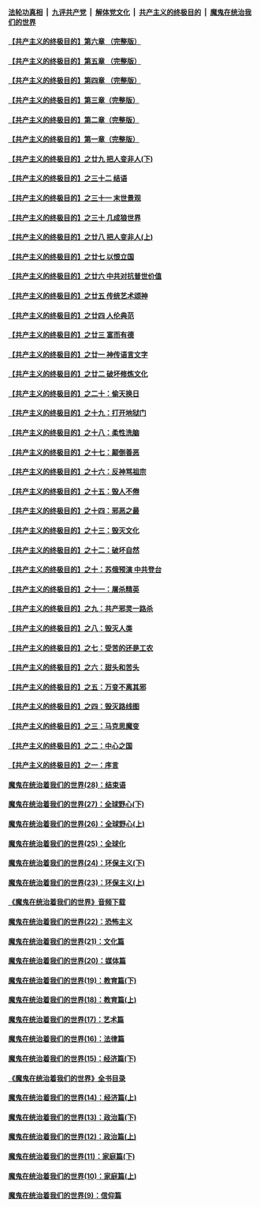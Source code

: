 ####  [法轮功真相](../../../../basic/blob/master/README.md?t=02110152) &nbsp;|&nbsp; [九评共产党](../../../../9ping.md/blob/master/README.md?t=02110152) &nbsp;|&nbsp; [解体党文化](../../../../jtdwh.md/blob/master/README.md?t=02110152)  &nbsp;|&nbsp; [共产主义的终极目的](../../../../gczydzjmd.md/blob/master/README.md?t=02110152) &nbsp;|&nbsp; [魔鬼在统治我们的世界](../../../../mgztzwmdsj.md/blob/master/README.md?t=02110152) 

#### [【共产主义的终极目的】第六章 （完整版）](../pages/nsc422/n11428913.md?t=02110152) 

#### [【共产主义的终极目的】第五章 （完整版）](../pages/nsc422/n11428912.md?t=02110152) 

#### [【共产主义的终极目的】第四章 （完整版）](../pages/nsc422/n11428907.md?t=02110152) 

#### [【共产主义的终极目的】第三章（完整版）](../pages/nsc422/n11428848.md?t=02110152) 

#### [【共产主义的终极目的】第二章（完整版）](../pages/nsc422/n11428831.md?t=02110152) 

#### [【共产主义的终极目的】第一章（完整版）](../pages/nsc422/n11417651.md?t=02110152) 

#### [【共产主义的终极目的】之廿九 把人变非人(下)](../pages/nsc422/n11344140.md?t=02110152) 

#### [【共产主义的终极目的】之三十二 结语](../pages/nsc422/n11360535.md?t=02110152) 

#### [【共产主义的终极目的】之三十一 末世景观](../pages/nsc422/n11351129.md?t=02110152) 

#### [【共产主义的终极目的】之三十 几成狼世界](../pages/nsc422/n11348280.md?t=02110152) 

#### [【共产主义的终极目的】之廿八 把人变非人(上)](../pages/nsc422/n11340492.md?t=02110152) 

#### [【共产主义的终极目的】之廿七 以恨立国](../pages/nsc422/n11336944.md?t=02110152) 

#### [【共产主义的终极目的】之廿六 中共对抗普世价值](../pages/nsc422/n11324785.md?t=02110152) 

#### [【共产主义的终极目的】之廿五 传统艺术颂神](../pages/nsc422/n11296396.md?t=02110152) 

#### [【共产主义的终极目的】之廿四 人伦典范](../pages/nsc422/n11296397.md?t=02110152) 

#### [【共产主义的终极目的】之廿三 富而有德](../pages/nsc422/n11283598.md?t=02110152) 

#### [【共产主义的终极目的】之廿一 神传语言文字](../pages/nsc422/n11263265.md?t=02110152) 

#### [【共产主义的终极目的】之廿二 破坏修炼文化](../pages/nsc422/n11245728.md?t=02110152) 

#### [【共产主义的终极目的】之二十：偷天换日](../pages/nsc422/n11238846.md?t=02110152) 

#### [【共产主义的终极目的】之十九：打开地狱门](../pages/nsc422/n11206376.md?t=02110152) 

#### [【共产主义的终极目的】之十八：柔性洗脑](../pages/nsc422/n11199994.md?t=02110152) 

#### [【共产主义的终极目的】之十七：颠倒善恶](../pages/nsc422/n11179782.md?t=02110152) 

#### [【共产主义的终极目的】之十六：反神骂祖宗](../pages/nsc422/n11166798.md?t=02110152) 

#### [【共产主义的终极目的】之十五：毁人不倦](../pages/nsc422/n11166792.md?t=02110152) 

#### [【共产主义的终极目的】之十四：邪恶之最](../pages/nsc422/n11150249.md?t=02110152) 

#### [【共产主义的终极目的】之十三：毁灭文化](../pages/nsc422/n11135227.md?t=02110152) 

#### [【共产主义的终极目的】之十二：破坏自然](../pages/nsc422/n11135214.md?t=02110152) 

#### [【共产主义的终极目的】之十：苏俄预演 中共登台](../pages/nsc422/n11118424.md?t=02110152) 

#### [【共产主义的终极目的】之十一：屠杀精英](../pages/nsc422/n11118442.md?t=02110152) 

#### [【共产主义的终极目的】之九：共产邪灵一路杀](../pages/nsc422/n11114139.md?t=02110152) 

#### [【共产主义的终极目的】之八：毁灭人类](../pages/nsc422/n11108503.md?t=02110152) 

#### [【共产主义的终极目的】之七：受苦的还是工农](../pages/nsc422/n11101809.md?t=02110152) 

#### [【共产主义的终极目的】之六：甜头和苦头](../pages/nsc422/n11096971.md?t=02110152) 

#### [【共产主义的终极目的】之五：万变不离其邪](../pages/nsc422/n11091285.md?t=02110152) 

#### [【共产主义的终极目的】之四：毁灭路线图](../pages/nsc422/n11086284.md?t=02110152) 

#### [【共产主义的终极目的】之三：马克思魔变](../pages/nsc422/n11061941.md?t=02110152) 

#### [【共产主义的终极目的】之二：中心之国](../pages/nsc422/n11047728.md?t=02110152) 

#### [【共产主义的终极目的】之一：序言](../pages/nsc422/n11086077.md?t=02110152) 

#### [魔鬼在统治着我们的世界(28)：结束语](../pages/nsc422/n10936246.md?t=02110152) 

#### [魔鬼在统治着我们的世界(27)：全球野心(下)](../pages/nsc422/n10928319.md?t=02110152) 

#### [魔鬼在统治着我们的世界(26)：全球野心(上)](../pages/nsc422/n10900318.md?t=02110152) 

#### [魔鬼在统治着我们的世界(25)：全球化](../pages/nsc422/n10788205.md?t=02110152) 

#### [魔鬼在统治着我们的世界(24)：环保主义(下)](../pages/nsc422/n10695307.md?t=02110152) 

#### [魔鬼在统治着我们的世界(23)：环保主义(上)](../pages/nsc422/n10688613.md?t=02110152) 

#### [《魔鬼在统治着我们的世界》音频下载](../pages/nsc422/n10635553.md?t=02110152) 

#### [魔鬼在统治着我们的世界(22)：恐怖主义](../pages/nsc422/n10614727.md?t=02110152) 

#### [魔鬼在统治着我们的世界(21)：文化篇](../pages/nsc422/n10597706.md?t=02110152) 

#### [魔鬼在统治着我们的世界(20)：媒体篇](../pages/nsc422/n10586579.md?t=02110152) 

#### [魔鬼在统治着我们的世界(19)：教育篇(下)](../pages/nsc422/n10564808.md?t=02110152) 

#### [魔鬼在统治着我们的世界(18)：教育篇(上)](../pages/nsc422/n10526970.md?t=02110152) 

#### [魔鬼在统治着我们的世界(17)：艺术篇](../pages/nsc422/n10499093.md?t=02110152) 

#### [魔鬼在统治着我们的世界(16)：法律篇](../pages/nsc422/n10485969.md?t=02110152) 

#### [魔鬼在统治着我们的世界(15)：经济篇(下)](../pages/nsc422/n10469975.md?t=02110152) 

#### [《魔鬼在统治着我们的世界》全书目录](../pages/nsc422/n10464261.md?t=02110152) 

#### [魔鬼在统治着我们的世界(14)：经济篇(上)](../pages/nsc422/n10457370.md?t=02110152) 

#### [魔鬼在统治着我们的世界(13)：政治篇(下)](../pages/nsc422/n10448270.md?t=02110152) 

#### [魔鬼在统治着我们的世界(12)：政治篇(上)](../pages/nsc422/n10444576.md?t=02110152) 

#### [魔鬼在统治着我们的世界(11)：家庭篇(下)](../pages/nsc422/n10440961.md?t=02110152) 

#### [魔鬼在统治着我们的世界(10)：家庭篇(上)](../pages/nsc422/n10435448.md?t=02110152) 

#### [魔鬼在统治着我们的世界(9)：信仰篇](../pages/nsc422/n10432159.md?t=02110152) 


